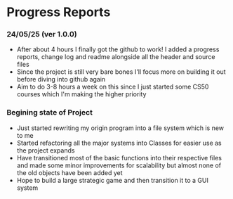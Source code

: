 # Progress Reports

### 24/05/25 (ver 1.0.0)
- After about 4 hours I finally got the github to work! I added a progress reports, change log and readme alongside all the header and source files
- Since the project is still very bare bones I'll focus more on building it out before diving into github again
- Aim to do 3-8 hours a week on this since I just started some CS50 courses which I'm making the higher priority

### Begining state of Project
- Just started rewriting my origin program into a file system which is new to me
- Started refactoring all the major systems into Classes for easier use as the project expands
- Have transitioned most of the basic functions into their respective files and made some minor improvements for scalability but almost none of the old objects have been added yet
- Hope to build a large strategic game and then transition it to a GUI system